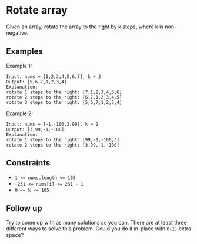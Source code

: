 # Rotate array

Given an array, rotate the array to the right by k steps, where k is
non-negative.

## Examples

Example 1:

```
Input: nums = [1,2,3,4,5,6,7], k = 3
Output: [5,6,7,1,2,3,4]
Explanation:
rotate 1 steps to the right: [7,1,2,3,4,5,6]
rotate 2 steps to the right: [6,7,1,2,3,4,5]
rotate 3 steps to the right: [5,6,7,1,2,3,4]
```

Example 2:

```
Input: nums = [-1,-100,3,99], k = 2
Output: [3,99,-1,-100]
Explanation: 
rotate 1 steps to the right: [99,-1,-100,3]
rotate 2 steps to the right: [3,99,-1,-100]
```

## Constraints

- `1 <= nums.length <= 105`
- `-231 <= nums[i] <= 231 - 1`
- `0 <= k <= 105`

## Follow up

Try to come up with as many solutions as you can. There are at least three
different ways to solve this problem. Could you do it in-place with `O(1)`
extra space?

